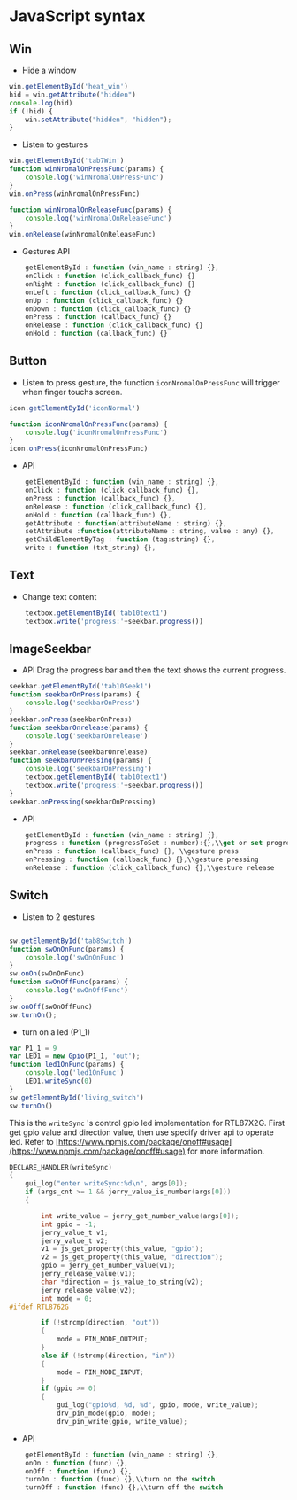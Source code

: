 # JavaScript syntax




## Win

* Hide a window

``` javascript
win.getElementById('heat_win')
hid = win.getAttribute("hidden")
console.log(hid)
if (!hid) {
    win.setAttribute("hidden", "hidden");
}
```
* Listen to gestures

```javascript
win.getElementById('tab7Win')
function winNromalOnPressFunc(params) {
    console.log('winNromalOnPressFunc')
}
win.onPress(winNromalOnPressFunc)

function winNromalOnReleaseFunc(params) {
    console.log('winNromalOnReleaseFunc')
}
win.onRelease(winNromalOnReleaseFunc)
```

* Gestures API
```javascript
    getElementById : function (win_name : string) {},
    onClick : function (click_callback_func) {}
    onRight : function (click_callback_func) {}
    onLeft : function (click_callback_func) {}
    onUp : function (click_callback_func) {}
    onDown : function (click_callback_func) {}
    onPress : function (callback_func) {}
    onRelease : function (click_callback_func) {}
    onHold : function (callback_func) {}

```


## Button
* Listen to press gesture, the function ```iconNromalOnPressFunc``` will trigger when finger touchs screen.

```javascript
icon.getElementById('iconNormal')

function iconNromalOnPressFunc(params) {
    console.log('iconNromalOnPressFunc')
}
icon.onPress(iconNromalOnPressFunc)
```

* API
```javascript
    getElementById : function (win_name : string) {},
    onClick : function (click_callback_func) {},
    onPress : function (callback_func) {},
    onRelease : function (click_callback_func) {},
    onHold : function (callback_func) {},
    getAttribute : function(attributeName : string) {},
    setAttribute :function(attributeName : string, value : any) {},
    getChildElementByTag : function (tag:string) {},
    write : function (txt_string) {},

```



## Text

* Change text content

```javascript
    textbox.getElementById('tab10text1')
    textbox.write('progress:'+seekbar.progress())
```

## ImageSeekbar

* API Drag the progress bar and then the text shows the current progress.
```javascript
seekbar.getElementById('tab10Seek1')
function seekbarOnPress(params) {
    console.log('seekbarOnPress')
}
seekbar.onPress(seekbarOnPress)
function seekbarOnrelease(params) {
    console.log('seekbarOnrelease')
}
seekbar.onRelease(seekbarOnrelease)
function seekbarOnPressing(params) {
    console.log('seekbarOnPressing')
    textbox.getElementById('tab10text1')
    textbox.write('progress:'+seekbar.progress())
}
seekbar.onPressing(seekbarOnPressing)
```


* API

```javascript
    getElementById : function (win_name : string) {},
    progress : function (progressToSet : number):{},\\get or set progress
    onPress : function (callback_func) {}, \\gesture press
    onPressing : function (callback_func) {},\\gesture pressing
    onRelease : function (click_callback_func) {},\\gesture release
```
## Switch

* Listen to 2 gestures
```javascript

sw.getElementById('tab8Switch')
function swOnOnFunc(params) {
    console.log('swOnOnFunc')
}
sw.onOn(swOnOnFunc)
function swOnOffFunc(params) {
    console.log('swOnOffFunc')
}
sw.onOff(swOnOffFunc)
sw.turnOn();
```
* turn on a led (P1_1)
```javascript
var P1_1 = 9
var LED1 = new Gpio(P1_1, 'out');
function led1OnFunc(params) {
    console.log('led1OnFunc')
    LED1.writeSync(0)
}
sw.getElementById('living_switch')
sw.turnOn()
```
This is the ```writeSync``` 's control gpio led implementation for RTL87X2G. First get gpio value and direction value, then use specify driver api to operate led.
Refer to [https://www.npmjs.com/package/onoff#usage](https://www.npmjs.com/package/onoff#usage) for more information.
```c
DECLARE_HANDLER(writeSync)
{
    gui_log("enter writeSync:%d\n", args[0]);
    if (args_cnt >= 1 && jerry_value_is_number(args[0]))
    {

        int write_value = jerry_get_number_value(args[0]);
        int gpio = -1;
        jerry_value_t v1;
        jerry_value_t v2;
        v1 = js_get_property(this_value, "gpio");
        v2 = js_get_property(this_value, "direction");
        gpio = jerry_get_number_value(v1);
        jerry_release_value(v1);
        char *direction = js_value_to_string(v2);
        jerry_release_value(v2);
        int mode = 0;
#ifdef RTL8762G

        if (!strcmp(direction, "out"))
        {
            mode = PIN_MODE_OUTPUT;
        }
        else if (!strcmp(direction, "in"))
        {
            mode = PIN_MODE_INPUT;
        }
        if (gpio >= 0)
        {
            gui_log("gpio%d, %d, %d", gpio, mode, write_value);
            drv_pin_mode(gpio, mode);
            drv_pin_write(gpio, write_value);
```
* API

```javascript
    getElementById : function (win_name : string) {},
    onOn : function (func) {},
    onOff : function (func) {},
    turnOn : function (func) {},\\turn on the switch
    turnOff : function (func) {},\\turn off the switch

```



